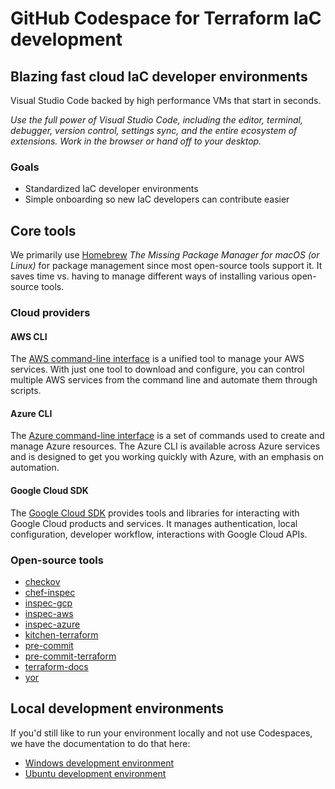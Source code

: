 # GitHub Codespace for Terraform IaC development

## Blazing fast cloud IaC developer environments

Visual Studio Code backed by high performance VMs that start in seconds.

*Use the full power of Visual Studio Code, including the editor, terminal, debugger, version control, settings sync, and the entire ecosystem of extensions. Work in the browser or hand off to your desktop.*

### Goals

- Standardized IaC developer environments
- Simple onboarding so new IaC developers can contribute easier

## Core tools

We primarily use [Homebrew](https://github.com/Homebrew/brew) *The Missing Package Manager for macOS (or Linux)* for package management since most open-source tools support it. It saves time vs. having to manage different ways of installing various open-source tools.

### Cloud providers

#### AWS CLI

The [AWS command-line interface](https://aws.amazon.com/cli) is a unified tool to manage your AWS services. With just one tool to download and configure, you can control multiple AWS services from the command line and automate them through scripts.

#### Azure CLI

The [Azure command-line interface](https://docs.microsoft.com/en-us/cli/azure) is a set of commands used to create and manage Azure resources. The Azure CLI is available across Azure services and is designed to get you working quickly with Azure, with an emphasis on automation.

#### Google Cloud SDK

The [Google Cloud SDK](https://cloud.google.com/sdk) provides tools and libraries for interacting with Google Cloud products and services. It manages authentication, local configuration, developer workflow, interactions with Google Cloud APIs.

### Open-source tools

- [checkov](https://github.com/bridgecrewio/checkov)
- [chef-inspec](https://github.com/inspec/inspec)
- [inspec-gcp](https://github.com/inspec/inspec-gcp)
- [inspec-aws](https://github.com/inspec/inspec-aws)
- [inspec-azure](https://github.com/inspec/inspec-azure)
- [kitchen-terraform](https://github.com/newcontext-oss/kitchen-terraform)
- [pre-commit](https://github.com/pre-commit/pre-commit)
- [pre-commit-terraform](https://github.com/antonbabenko/pre-commit-terraform)
- [terraform-docs](https://github.com/terraform-docs/terraform-docs)
- [yor](https://github.com/bridgecrewio/yor)

## Local development environments

If you'd still like to run your environment locally and not use Codespaces, we have the documentation to do that here:

- [Windows development environment](https://docs.osinfra.io/development-setup/windows-wsl-setup)
- [Ubuntu development environment](https://docs.osinfra.io/development-setup/ubuntu-setup)
